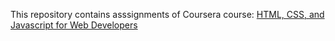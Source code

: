 This repository contains asssignments of Coursera course: [HTML, CSS, and Javascript for Web Developers](https://www.coursera.org/learn/html-css-javascript-for-web-developers)
